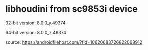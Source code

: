 # libhoudini from sc9853i device

32-bit version: 8.0.0_y.49374

64-bit version: 8.0.0_z.49374

source: https://androidfilehost.com/?fid=10620683726822068912